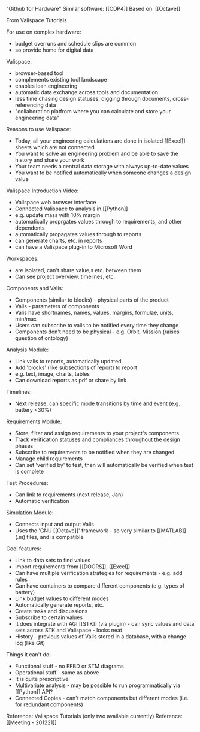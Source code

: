 "Github for Hardware"
Similar software: [[CDP4]]
Based on: [[Octave]]

From Valispace Tutorials

For use on complex hardware:
 - budget overruns and schedule slips are common
 - so provide home for digital data			
				
Valispace:
 - browser-based tool
 - complements existing tool landscape
 - enables lean engineering
 - automatic data exchange across tools and documentation
 - less time chasing design statuses, digging through documents, cross-referencing data
 - "collaboration platfrom where you can calculate and store your engineering data"			
	
Reasons to use Valispace:
 - Today, all your engineering calculations are done in isolated [[Excel]] sheets which are not connected
 - You want to solve an engineering problem and be able to save the history and share your work
 - Your team needs a central data storage with always up-to-date values
 - You want to be notified automatically when someone changes a design value		
				
Valispace Introduction Video:
 - Valispace web browser interface
 - Connected Valispace to analysis in [[Python]]
 - e.g. update mass with 10% margin
 - automatically proprgates values through to requirements, and other dependents
 - automatically propagates values through to reports
 - can generate charts, etc. in reports
 - can have a Valispace plug-in to Microsoft Word			
				
Workspaces:
 - are isolated, can't share value,s etc. between them
 - Can see project overview, timelines, etc.

Components and Valis:
 - Components (similar to blocks) - physical parts of the product
 - Valis - parameters of components
 - Valis have shortnames, names, values, margins, formulae, units, min/max
 - Users can subscribe to valis to be notified every time they change
 - Components don't need to be physical - e.g. Orbit, Mission (raises question of ontology)
				
Analysis Module:
 - Link valis to reports, automatically updated
 - Add 'blocks' (like subsections of report) to report
 - e.g. text, image, charts, tables
 - Can download reports as pdf or share by link

Timelines:
 - Next release, can specific mode transitions by time and event (e.g. battery <30%)

Requirements Module:
 - Store, filter and assign requirements to your project's components
 - Track verification statuses and compliances throughout the design phases
 - Subscribe to requirements to be notified when they are changed
 - Manage child requirements
 - Can set 'verified by' to test, then will automatically be verified when test is complete

Test Procedures:
 - Can link to requirements (next release, Jan)
 - Automatic verification
				
Simulation Module:
 - Connects input and output Valis
 - Uses the 'GNU [[Octave]]' framework - so very similar to [[MATLAB]] (.m) files, and is compatible
				
Cool features:
 - Link to data sets to find values
 - Import requirements from [[DOORS]], [[Excel]]
 - Can have multiple verification strategies for requirements - e.g. add rules
 - Can have containers to compare different components (e.g. types of battery)
 - Link budget values to different modes
 - Automatically generate reports, etc.
 - Create tasks and discussions
 - Subscribe to certain values
 - It does integrate with AGI [[STK]] (via plugin) - can sync values and data sets across STK and Valispace - looks neat
 - History - previous values of Valis stored in a database, with a change log (like Git)	
				
Things it can't do:
 - Functional stuff - no FFBD or STM diagrams
 - Operational stuff - same as above
 - It is quite prescriptive
 - Multivariate analysis - may be possible to run programmatically via [[Python]] API?
 - Connected Copies - can't match components but different modes (i.e. for redundant components)


Reference: Valispace Tutorials (only two available currently)
Reference: [[Meeting - 201221]]
